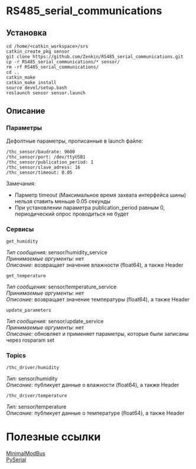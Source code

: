 # RS485_serial_communications

## Установка

    cd /home/<catkin_workspace>/srs
    catkin_create_pkg sensor
    git clone https://github.com/Zenkin/RS485_serial_communications.git   
    cp -r RS485_serial_communications/* sensor/
    rm -rf RS485_serial_communications/
    cd ..     
    catkin_make    
    catkin_make install
    source devel/setup.bash
    roslaunch sensor sensor.launch  
    
## Описание 

### Параметры

Дефолтные параметры, прописанные в launch файле:

    /thc_sensor/baudrate: 9600   
    /thc_sensor/port: /dev/ttyUSB1   
    /thc_sensor/publication_period: 1   
    /thc_sensor/slave_adress: 16   
    /thc_sensor/timeout: 0.05   
 
Замечания:
* Парметр timeout (Максимальное время захвата интерфейса шины) нельзя ставить меньше 0.05 секунды
* При установлении параметра publication_period равным 0, периодический опрос проводиться не будет

### Сервисы

    get_humidity       
*Тип сообщения:* sensor/humidity_service     
*Принимаемые аргументы:* нет   
*Описание:* возвращает значение влажности (float64), а также Header   

    get_temperature       
*Тип сообщения:* sensor/temperature_service    
*Принимаемые аргументы:* нет   
*Описание:* возвращает значение температуры (float64), а также Header   

    update_parameters      
*Тип сообщения:* sensor/update_service     
*Принимаемые аргументы:* нет  
*Описание:* обновляет и применяет параметры, которые были записаны через rosparam set    

### Topics 

    /thc_driver/humidity  
*Тип:* sensor/humidity   
*Описание:* публикует данные о влажности (float64), а также Header

    /thc_driver/temperature   
*Тип:* sensor/temperature    
*Описание:* публикует данные о температуре (float64), а также Header    

# Полезные ссылки
[MinimalModBus](http://minimalmodbus.readthedocs.io/en/master/  "Ссылка")    
[PySerial](https://pyserial.readthedocs.io/en/latest/shortintro.html "Ссылка")     
